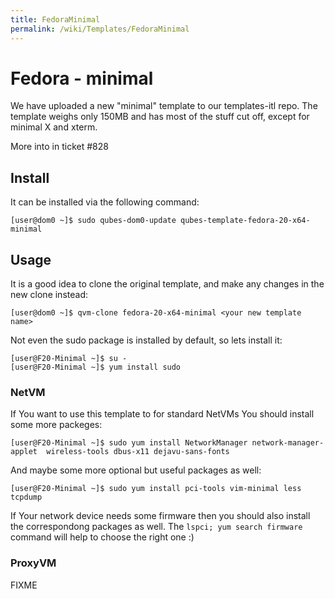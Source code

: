 ```yaml
---
title: FedoraMinimal
permalink: /wiki/Templates/FedoraMinimal
---
```


Fedora - minimal
================

We have uploaded a new "minimal" template to our templates-itl repo. The template weighs only 150MB and has most of the stuff cut off, except for minimal X and xterm.

More into in ticket \#828

Install
-------

It can be installed via the following command:

``` {.wiki}
[user@dom0 ~]$ sudo qubes-dom0-update qubes-template-fedora-20-x64-minimal
```

Usage
-----

It is a good idea to clone the original template, and make any changes in the new clone instead:

``` {.wiki}
[user@dom0 ~]$ qvm-clone fedora-20-x64-minimal <your new template name>
```

Not even the sudo package is installed by default, so lets install it:

``` {.wiki}
[user@F20-Minimal ~]$ su - 
[user@F20-Minimal ~]$ yum install sudo
```

### NetVM

If You want to use this template to for standard NetVMs You should install some more packeges:

``` {.wiki}
[user@F20-Minimal ~]$ sudo yum install NetworkManager network-manager-applet  wireless-tools dbus-x11 dejavu-sans-fonts
```

And maybe some more optional but useful packages as well:

``` {.wiki}
[user@F20-Minimal ~]$ sudo yum install pci-tools vim-minimal less tcpdump
```

If Your network device needs some firmware then you should also install the correspondong packages as well. The `lspci; yum search firmware` command will help to choose the right one :)

### ProxyVM

FIXME
